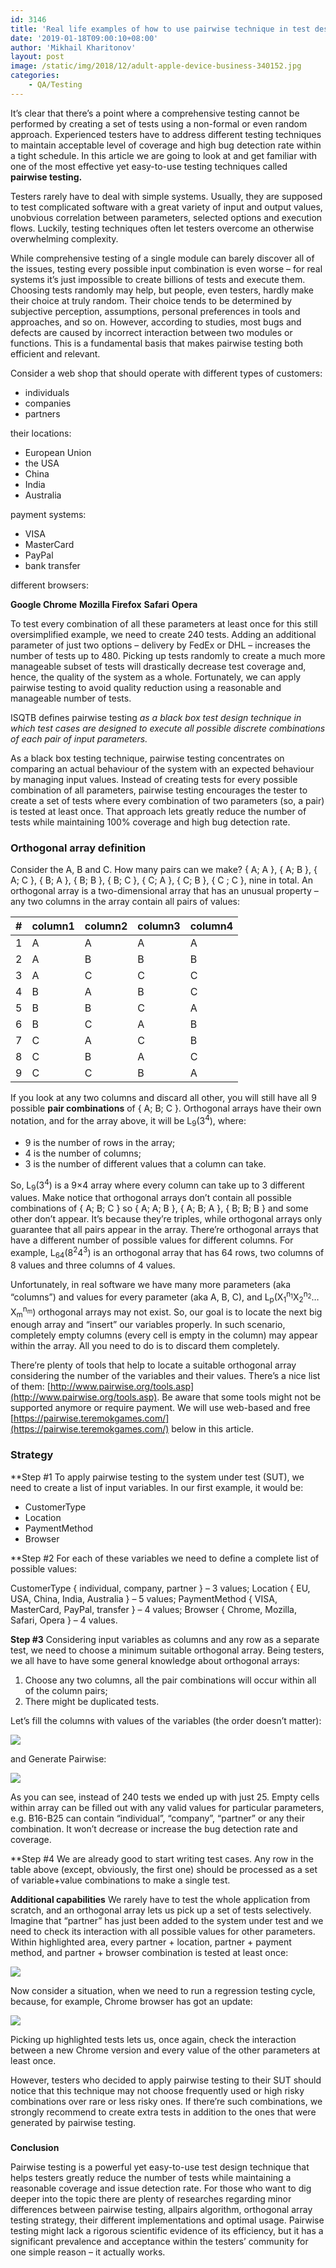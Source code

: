 ```yaml
---
id: 3146
title: 'Real life examples of how to use pairwise technique in test design'
date: '2019-01-18T09:00:10+08:00'
author: 'Mikhail Kharitonov'
layout: post
image: /static/img/2018/12/adult-apple-device-business-340152.jpg
categories:
    - QA/Testing
---
```


It’s clear that there’s a point where a comprehensive testing cannot be performed by creating a set of tests using a non-formal or even random approach. Experienced testers have to address different testing techniques to maintain acceptable level of coverage and high bug detection rate within a tight schedule. In this article we are going to look at and get familiar with one of the most effective yet easy-to-use testing techniques called **pairwise testing.**

Testers rarely have to deal with simple systems. Usually, they are supposed to test complicated software with a great variety of input and output values, unobvious correlation between parameters, selected options and execution flows. Luckily, testing techniques often let testers overcome an otherwise overwhelming complexity. 

While comprehensive testing of a single module can barely discover all of the issues, testing every possible input combination is even worse – for real systems it’s just impossible to create billions of tests and execute them. Choosing tests randomly may help, but people, even testers, hardly make their choice at truly random. Their choice tends to be determined by subjective perception, assumptions, personal preferences in tools and approaches, and so on. However, according to studies, most bugs and defects are caused by incorrect interaction between two modules or functions. This is a fundamental basis that makes pairwise testing both efficient and relevant. 

Consider a web shop that should operate with different types of customers:

- individuals
- companies
- partners

their locations:

- European Union
- the USA
- China
- India
- Australia

payment systems:

- VISA
- MasterCard
- PayPal
- bank transfer

different browsers:

**Google Chrome**
**Mozilla Firefox**
**Safari**
**Opera**

To test every combination of all these parameters at least once for this still oversimplified example, we need to create 240 tests. Adding an additional parameter of just two options – delivery by FedEx or DHL – increases the number of tests up to 480. Picking up tests randomly to create a much more manageable subset of tests will drastically decrease test coverage and, hence, the quality of the system as a whole. Fortunately, we can apply pairwise testing to avoid quality reduction using a reasonable and manageable number of tests. 

ISQTB defines pairwise testing *as* *a* *black box test design technique in which test cases are designed to execute all possible discrete combinations of each pair of input parameters.* 

As a black box testing technique, pairwise testing concentrates on comparing an actual behaviour of the system with an expected behaviour by managing input values. Instead of creating tests for every possible combination of all parameters, pairwise testing encourages the tester to create a set of tests where every combination of two parameters (so, a pair) is tested at least once. That approach lets greatly reduce the number of tests while maintaining 100% coverage and high bug detection rate.

### **Orthogonal array definition**

Consider the A, B and C. How many pairs can we make? { A; A }, { A; B }, { A; C }, { B; A }, { B; B }, { B; C }, { C; A }, { C; B }, { C ; C }, nine in total. An orthogonal array is a two-dimensional array that has an unusual property – any two columns in the array contain all pairs of values:

| **\#** | **column1** | **column2** | **column3** | **column4** |
|---|---|---|---|---|
| 1 | A | A | A | A |
| 2 | A | B | B | B |
| 3 | A | C | C | C |
| 4 | B | A | B | C |
| 5 | B | B | C | A |
| 6 | B | C | A | B |
| 7 | C | A | C | B |
| 8 | C | B | A | C |
| 9 | C | C | B | A |

If you look at any two columns and discard all other, you will still have all 9 possible **pair combinations** of { A; B; C }. Orthogonal arrays have their own notation, and for the array above, it will be L<sub>9</sub>(3<sup>4</sup>), where:

- 9 is the number of rows in the array;
- 4 is the number of columns;
- 3 is the number of different values that a column can take.

So, L<sub>9</sub>(3<sup>4</sup>) is a 9×4 array where every column can take up to 3 different values. Make notice that orthogonal arrays don’t contain all possible combinations of { A; B; C } so { A; A; B }, { A; B; A }, { B; B; B } and some other don’t appear. It’s because they’re triples, while orthogonal arrays only guarantee that all pairs appear in the array. There’re orthogonal arrays that have a different number of possible values for different columns. For example, L<sub>64</sub>(8<sup>2</sup>4<sup>3</sup>) is an orthogonal array that has 64 rows, two columns of 8 values and three columns of 4 values.

Unfortunately, in real software we have many more parameters (aka “columns”) and values for every parameter (aka A, B, C), and L<sub>p</sub>(X<sub>1</sub><sup>n<sub>1</sub></sup>X<sub>2</sub><sup>n<sub>2</sub></sup>…X<sub>m</sub><sup>n<sub>m</sub></sup>) orthogonal arrays may not exist. So, our goal is to locate the next big enough array and “insert” our variables properly. In such scenario, completely empty columns (every cell is empty in the column) may appear within the array. All you need to do is to discard them completely.

There’re plenty of tools that help to locate a suitable orthogonal array considering the number of the variables and their values. There’s a nice list of them: [http://www.pairwise.org/tools.asp](http://www.pairwise.org/tools.asp). Be aware that some tools might not be supported anymore or require payment. We will use web-based and free [https://pairwise.teremokgames.com/](https://pairwise.teremokgames.com/) below in this article.

### **Strategy**

**Step #1
To apply pairwise testing to the system under test (SUT), we need to create a list of input variables. In our first example, it would be:


- CustomerType
- Location
- PaymentMethod
- Browser

**Step #2
For each of these variables we need to define a complete list of possible values:

CustomerType { individual, company, partner } – 3 values;
Location { EU, USA, China, India, Australia } – 5 values;
PaymentMethod { VISA, MasterCard, PayPal, transfer } – 4 values;
Browser { Chrome, Mozilla, Safari, Opera } – 4 values.

**Step #3**
Considering input variables as columns and any row as a separate test, we need to choose a minimum suitable orthogonal array. Being testers, we all have to have some general knowledge about orthogonal arrays:

1. Сhoose any two columns, all the pair combinations will occur within all of the column pairs;
2. There might be duplicated tests.

Let’s fill the columns with values of the variables (the order doesn’t matter):

[![](https://issart.com/blog/wp-content/uploads/2018/12/generating_array-300x158.png)](https://issart.com/blog/wp-content/uploads/2018/12/generating_array.png)

and Generate Pairwise:

[![](https://issart.com/blog/wp-content/uploads/2018/12/Pairwise-274x300.png)](https://issart.com/blog/wp-content/uploads/2018/12/Pairwise.png)

As you can see, instead of 240 tests we ended up with just 25. Empty cells within array can be filled out with any valid values for particular parameters, e.g. B16-B25 can contain “individual”, “company”, “partner” or any their combination. It won’t decrease or increase the bug detection rate and coverage.

**Step #4
We are already good to start writing test cases. Any row in the table above (except, obviously, the first one) should be processed as a set of variable+value combinations to make a single test.

**Additional capabilities**
We rarely have to test the whole application from scratch, and an orthogonal array lets us pick up a set of tests selectively. Imagine that “partner” has just been added to the system under test and we need to check its interaction with all possible values for other parameters. Within highlighted area, every partner + location, partner + payment method, and partner + browser combination is tested at least once:

[![](https://issart.com/blog/wp-content/uploads/2018/12/new-275x300.png)](https://issart.com/blog/wp-content/uploads/2018/12/new.png)

Now consider a situation, when we need to run a regression testing cycle, because, for example, Chrome browser has got an update:

[![](https://issart.com/blog/wp-content/uploads/2018/12/prioritizing-275x300.png)](https://issart.com/blog/wp-content/uploads/2018/12/prioritizing.png)

Picking up highlighted tests lets us, once again, check the interaction between a new Chrome version and every value of the other parameters at least once. 

However, testers who decided to apply pairwise testing to their SUT should notice that this technique may not choose frequently used or high risky combinations over rare or less risky ones. If there’re such combinations, we strongly recommend to create extra tests in addition to the ones that were generated by pairwise testing.

### 
**Conclusion**

Pairwise testing is a powerful yet easy-to-use test design technique that helps testers greatly reduce the number of tests while maintaining a reasonable coverage and issue detection rate. For those who want to dig deeper into the topic there are plenty of researches regarding minor differences between pairwise testing, allpairs algorithm, orthogonal array testing strategy, their different implementations and optimal usage. Pairwise testing might lack a rigorous scientific evidence of its efficiency, but it has a significant prevalence and acceptance within the testers’ community for one simple reason – it actually works. 